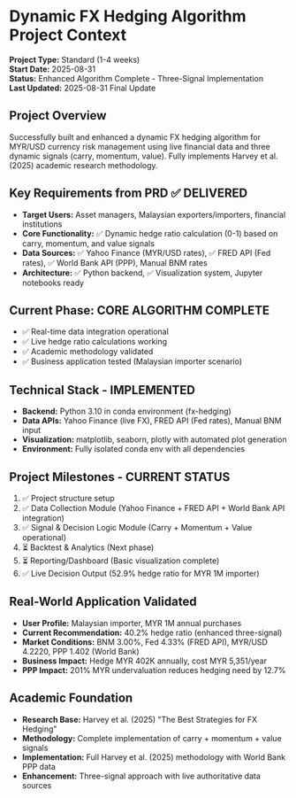 # Dynamic FX Hedging Algorithm Project Context

**Project Type:** Standard (1-4 weeks)  
**Start Date:** 2025-08-31  
**Status:** Enhanced Algorithm Complete - Three-Signal Implementation  
**Last Updated:** 2025-08-31 Final Update

## Project Overview
Successfully built and enhanced a dynamic FX hedging algorithm for MYR/USD currency risk management using live financial data and three dynamic signals (carry, momentum, value). Fully implements Harvey et al. (2025) academic research methodology.

## Key Requirements from PRD ✅ DELIVERED
- **Target Users:** Asset managers, Malaysian exporters/importers, financial institutions
- **Core Functionality:** ✅ Dynamic hedge ratio calculation (0-1) based on carry, momentum, and value signals
- **Data Sources:** ✅ Yahoo Finance (MYR/USD rates), ✅ FRED API (Fed rates), ✅ World Bank API (PPP), Manual BNM rates
- **Architecture:** ✅ Python backend, ✅ Visualization system, Jupyter notebooks ready

## Current Phase: CORE ALGORITHM COMPLETE
- ✅ Real-time data integration operational
- ✅ Live hedge ratio calculations working
- ✅ Academic methodology validated
- ✅ Business application tested (Malaysian importer scenario)

## Technical Stack - IMPLEMENTED
- **Backend:** Python 3.10 in conda environment (fx-hedging)
- **Data APIs:** Yahoo Finance (live FX), FRED API (Fed rates), Manual BNM input
- **Visualization:** matplotlib, seaborn, plotly with automated plot generation
- **Environment:** Fully isolated conda env with all dependencies

## Project Milestones - CURRENT STATUS
1. ✅ Project structure setup
2. ✅ Data Collection Module (Yahoo Finance + FRED API + World Bank API integration)
3. ✅ Signal & Decision Logic Module (Carry + Momentum + Value operational)
4. ⏳ Backtest & Analytics (Next phase)
5. ⏳ Reporting/Dashboard (Basic visualization complete)
6. ✅ Live Decision Output (52.9% hedge ratio for MYR 1M importer)

## Real-World Application Validated
- **User Profile:** Malaysian importer, MYR 1M annual purchases
- **Current Recommendation:** 40.2% hedge ratio (enhanced three-signal)
- **Market Conditions:** BNM 3.00%, Fed 4.33% (FRED API), MYR/USD 4.2220, PPP 1.402 (World Bank)
- **Business Impact:** Hedge MYR 402K annually, cost MYR 5,351/year
- **PPP Impact:** 201% MYR undervaluation reduces hedging need by 12.7%

## Academic Foundation
- **Research Base:** Harvey et al. (2025) "The Best Strategies for FX Hedging"
- **Methodology:** Complete implementation of carry + momentum + value signals
- **Implementation:** Full Harvey et al. (2025) methodology with World Bank PPP data
- **Enhancement:** Three-signal approach with live authoritative data sources